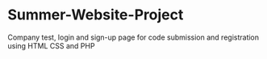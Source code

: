 # Summer-Website-Project
Company test, login and sign-up page for code submission and registration using HTML CSS and PHP 
